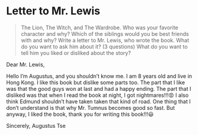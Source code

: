 # Letter to Mr. Lewis

> The Lion, The Witch, and The Wardrobe. Who was your favorite character and why?  Which of the siblings would you be best friends with and why?
> Write a letter to Mr. Lewis, who wrote the book.  What do you want to ask him about it? (3 questions)  What do you want to tell him you liked or disliked about the story? 

Dear Mr. Lewis,

Hello I’m Augustus, and you shouldn’t know me. I am 8 years old and live in Hong Kong. I like this book but dislike some parts too. The part that I like was that the good guys won at last and had a happy ending. The part that I disliked was that when I read the book at night, I got nightmares!!!😡 I also think Edmund shouldn’t have taken taken that kind of road.  One thing that I don’t understand is that why Mr. Tumnus becomes good so fast. But anyway, I liked the book, thank you for writing this book!!!😃

Sincerely, 
Augustus Tse

